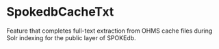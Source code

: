 # SpokedbCacheTxt
Feature that completes full-text extraction from OHMS cache files during Solr indexing for the public layer of SPOKEdb.
